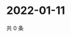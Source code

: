 # 2022-01-11

共 0 条

<!-- BEGIN WEIBO -->
<!-- 最后更新时间 Tue Jan 11 2022 13:15:26 GMT+0800 (China Standard Time) -->

<!-- END WEIBO -->
